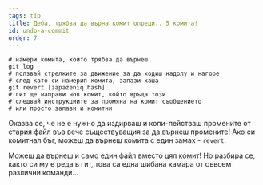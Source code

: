 ```yaml
---
tags: tip
title: Деба, трябва да върна комит опреди.. 5 комита!
id: undo-a-commit
order: 7
---
```


```git
# намери комита, който трябва да върнеш
git log
# ползвай стрелките за движение за да ходиш надолу и нагоре
# след като си намерип комита, запази хаша
git revert [zapazeniq hash]
# гит ще направи нов комит, който връща този
# следвай инструкциите за промяна на комит съобщението
# или просто запази и комитни
```

Оказва се, че не е нужно да издирваш и копи-пействаш промените от стария файл във вече съществуващия за да върнеш промените! Ако си комитнал бъг, можеш да върнеш комита с един замах - `revert`.

Можеш да върнеш и само един файл вместо цял комит! Но разбира се, както си му е реда в гит, това са една шибана камара от съвсем различни команди...
